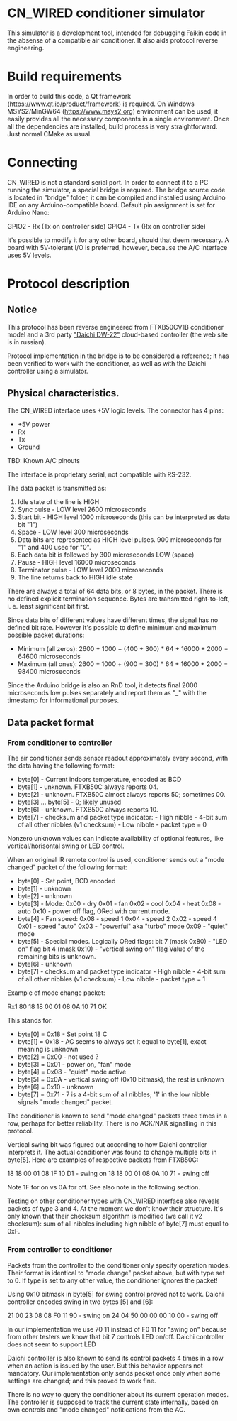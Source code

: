 # CN_WIRED conditioner simulator

This simulator is a development tool, intended for debugging Faikin code in the absense of a compatible
air conditioner. It also aids protocol reverse engineering.

# Build requirements

In order to build this code, a Qt framework (https://www.qt.io/product/framework) is required. On Windows
MSYS2/MinGW64 (https://www.msys2.org) environment can be used, it easily provides all the necessary
components in a single environment. Once all the dependencies are installed, build process is very
straightforward. Just normal CMake as usual.

# Connecting

CN_WIRED is not a standard serial port. In order to connect it to a PC running the simulator, a special
bridge is required. The bridge source code is located in "bridge" folder, it can be compiled and installed
using Arduino IDE on any Arduino-compatible board. Default pin assignment is set for Arduino Nano:

GPIO2 - Rx (Tx on controller side)
GPIO4 - Tx (Rx on controller side)

It's possible to modify it for any other board, should that deem necessary. A board with 5V-tolerant I/O is
preferred, however, because the A/C interface uses 5V levels.

# Protocol description

## Notice

This protocol has been reverse engineered from FTXB50CV1B conditioner model and a 3rd party
["Daichi DW-22"](https://daichi-aircon.com/product/DW22_B/) cloud-based controller (the web site is in russian).

Protocol implementation in the bridge is to be considered a reference; it has been verified to work with the conditioner,
as well as with the Daichi controller using a simulator.

## Physical characteristics.

The CN_WIRED interface uses +5V logic levels. The connector has 4 pins:

- +5V power
- Rx
- Tx
- Ground

TBD: Known A/C pinouts

The interface is proprietary serial, not compatible with RS-232.

The data packet is transmitted as:

1. Idle state of the line is HIGH
2. Sync pulse - LOW level 2600 microseconds
3. Start bit - HIGH level 1000 microseconds (this can be interpreted as data bit "1")
4. Space - LOW level 300 microseconds
5. Data bits are represented as HIGH level pulses. 900 microseconds for "1" and 400 usec for "0".
6. Each data bit is followed by 300 microseconds LOW (space)
7. Pause - HIGH level 16000 microseconds
8. Terminator pulse - LOW level 2000 microseconds
9. The line returns back to HIGH idle state

There are always a total of 64 data bits, or 8 bytes, in the packet. There is no defined explicit termination sequence.
Bytes are transmitted right-to-left, i. e. least significant bit first.

Since data bits of different values have different times, the signal has no defined bit rate. However it's possible to define
minimum and maximum possible packet durations:

- Minimum (all zeros): 2600 + 1000 + (400 + 300) * 64 + 16000 + 2000 = 64600 microseconds
- Maximum (all ones):  2600 + 1000 + (900 + 300) * 64 + 16000 + 2000 = 98400 microseconds

Since the Arduino bridge is also an RnD tool, it detects final 2000 microseconds low pulses separately and report them as "_"
with the timestamp for informational purposes.

## Data packet format

### From conditioner to controller 

The air conditioner sends sensor readout approximately every second, with the data having the following format:

 - byte[0] - Current indoors temperature, encoded as BCD
 - byte[1] - unknown. FTXB50C always reports 04.
 - byte[2] - unknown. FTXB50C almost always reports 50; sometimes 00.
 - byte[3] ... byte[5] - 0; likely unused
 - byte[6] - unknown. FTXB50C always reports 10.
 - byte[7] - checksum and packet type indicator:
             - High nibble - 4-bit sum of all other nibbles (v1 checksum)
			 - Low nibble - packet type = 0

Nonzero unknown values can indicate availability of optional features, like vertical/horisontal swing or LED control.

When an original IR remote control is used, conditioner sends  out a "mode changed" packet of the following format:

 - byte[0] - Set point, BCD encoded
 - byte[1] - unknown
 - byte[2] - unknown
 - byte[3] - Mode:
             0x00 - dry
             0x01 - fan
             0x02 - cool
			 0x04 - heat
			 0x08 - auto
			 0x10 - power off flag, ORed with current mode.
 - byte[4] - Fan speed:
             0x08 - speed 1
             0x04 - speed 2
             0x02 - speed 4
             0x01 - speed "auto"
             0x03 - "powerful" aka "turbo" mode
             0x09 - "quiet" mode
 - byte[5] - Special modes. Logically ORed flags:
             bit 7 (mask 0x80) - "LED on" flag
             bit 4 (mask 0x10) - "vertical swing on" flag
			 Value of the remaining bits is unknown.
 - byte[6] - unknown
 - byte[7] - checksum and packet type indicator
             - High nibble - 4-bit sum of all other nibbles (v1 checksum)
			 - Low nibble - packet type = 1

Example of mode change packet:

 Rx1 80 18 18 00 01 08 0A 10 71 OK

This stands for:

 - byte[0] = 0x18 - Set point 18 C
 - byte[1] = 0x18 - AC seems to always set it equal to byte[1], exact meaning is unknown
 - byte[2] = 0x00 - not used ?
 - byte[3] = 0x01 - power on, "fan" mode
 - byte[4] = 0x08 - "quiet" mode active
 - byte[5] = 0x0A - vertical swing off (0x10 bitmask), the rest is unknown
 - byte[6] = 0x10 - unknown
 - byte[7] = 0x71 - 7 is a 4-bit sum of all nibbles; '1' in the low nibble signals "mode changed" packet.

The conditioner is known to send "mode changed" packets three times in a row, perhaps for better reliability.
There is no ACK/NAK signalling in this protocol.

Vertical swing bit was figured out according to how Daichi controller interprets it. The actual conditioner was found
to change multiple bits in byte[5]. Here are examples of respective packets from FTXB50C:

18 18 00 01 08 1F 10 D1 - swing on
18 18 00 01 08 0A 10 71 - swing off

Note 1F for on vs 0A for off. See also note in the following section.

Testing on other conditioner types with CN_WIRED interface also reveals packets of type 3 and 4. At the moment
we don't know their structure. It's only known that their checksum algorithm is modified (we call it v2 checksum):
sum of all nibbles including high nibble of byte[7] must equal to 0xF.

### From controller to conditioner

Packets from the controller to the conditioner only specify operation modes. Their format is identical to
"mode change" packet above, but with type set to 0. If type is set to any other value, the conditioner ignores the packet!

Using 0x10 bitmask in byte[5] for swing control proved not to work. Daichi controller encodes swing in two bytes [5] and [6]:

21 00 23 08 08 F0 11 90 - swing on
24 04 50 00 00 00 10 00 - swing off

In our implementation we use 70 11 instead of F0 11 for "swing on" because from other testers we know that bit 7 controls LED
on/off. Daichi controller does not seem to support LED

Daichi controller is also known to send its control packets 4 times in a row when an action is issued by the user. But
this behavior appears not mandatory. Our implementation only sends packet once only when some settings are changed; and
this proved to work fine.

There is no way to query the conditioner about its current operation modes. The controller is supposed to track the
current state internally, based on own controls and "mode changed" nofitications from the AC.

